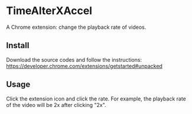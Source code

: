 # TimeAlterXAccel

A Chrome extension: change the playback rate of videos.

Install
-------
Download the source codes and follow the instructions:
https://developer.chrome.com/extensions/getstarted#unpacked

Usage
-----
Click the extension icon and click the rate. For example, the playback rate of the video will be 2x after clicking "2x".
